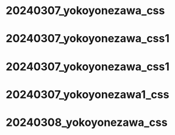 # 20240307_yokoyonezawa_css
# 20240307_yokoyonezawa_css1
# 20240307_yokoyonezawa_css1
# 20240307_yokoyonezawa1_css
# 20240308_yokoyonezawa_css
